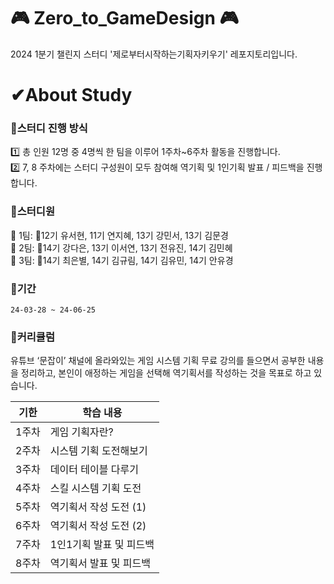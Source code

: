 # 🎮 Zero_to_GameDesign 🎮
2024 1분기 챌린지 스터디 '제로부터시작하는기획자키우기' 레포지토리입니다.

# ✔About Study

### 📌스터디 진행 방식
1️⃣ 총 인원 12명 중 4명씩 한 팀을 이루어 1주차~6주차 활동을 진행합니다.  
2️⃣ 7, 8 주차에는 스터디 구성원이 모두 참여해 역기획 및 1인기획 발표 / 피드백을 진행합니다.  

### 📌스터디원
🙋 1팀: 👑12기 유서현, 11기 연지혜, 13기 강민서, 13기 김문경  
🙋 2팀: 👑14기 강다은, 13기 이서연, 13기 전유진, 14기 김민혜  
🙋 3팀: 👑14기 최은별, 14기 김규림, 14기 김유민, 14기 안유경

### 📌기간
` 24-03-28 ~ 24-06-25 `

### 📌커리큘럼
유튜브 ‘문잡이’ 채널에 올라와있는 게임 시스템 기획 무료 강의를 들으면서 공부한 내용을 정리하고, 본인이 애정하는 게임을 선택해 역기획서를 작성하는 것을 목표로 하고 있습니다.

| 기한 | 학습 내용 |
|--|--|
| 1주차 | 게임 기획자란? |
| 2주차 | 시스템 기획 도전해보기 |
| 3주차 | 데이터 테이블 다루기 |
| 4주차 | 스킬 시스템 기획 도전 |
| 5주차 | 역기획서 작성 도전 (1) |
| 6주차 | 역기획서 작성 도전 (2) |
| 7주차 | 1인1기획 발표 및 피드백 |
| 8주차 | 역기획서 발표 및 피드백 |
